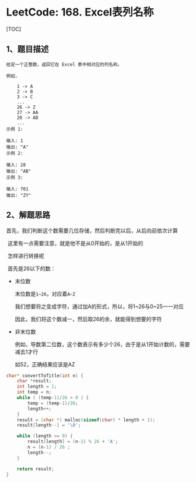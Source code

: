 # LeetCode: 168. Excel表列名称

[TOC]





## 1、题目描述

```
给定一个正整数，返回它在 Excel 表中相对应的列名称。

例如，

    1 -> A
    2 -> B
    3 -> C
    ...
    26 -> Z
    27 -> AA
    28 -> AB 
    ...
示例 1:

输入: 1
输出: "A"
示例 2:

输入: 28
输出: "AB"
示例 3:

输入: 701
输出: "ZY"
```





## 2、解题思路

​	首先，我们判断这个数需要几位存储，然后判断完以后，从后向前依次计算



​	这里有一点需要注意，就是他不是从0开始的，是从1开始的

​	怎样进行转换呢

​	首先是26以下的数：



- 末位数

  末位数是`1~26`，对应着`A~Z`

  我们想要将之变成字符，通过加A的形式，所以，将1~26与0~25一一对应

  因此，我们将这个数减一，然后取26的余，就能得到想要的字符

- 非末位数

  例如，导数第二位数，这个数表示有多少个26，由于是从1开始计数的，需要减去1才行

  如52，正确结果应该是AZ

  



```c
char* convertToTitle(int n) {
    char *result;
    int length = 1;
    int temp = n;
    while ( (temp-1)/26 > 0 ) {
        temp = (temp-1)/26;
        length++;
    }
    result = (char *) malloc(sizeof(char) * length + 1);
    result[length--] = '\0';

    while (length >= 0) {
        result[length] = (n-1) % 26 + 'A';
        n = (n-1) / 26 ;
        length--;
    }

    return result;
}
```

